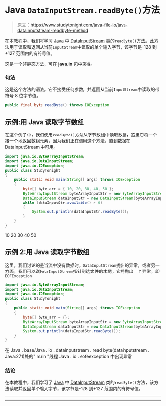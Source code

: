# Java `DataInputStream.readByte()`方法

> 原文：<https://www.studytonight.com/java-file-io/java-datainputstream-readbyte-method>

在本教程中，我们将学习 [Java](https://www.studytonight.com/java/) 中 [DataInputStream](https://www.studytonight.com/java-file-io/java-datainputstream-class) 类的`readByte()`方法。此方法用于读取和返回从当前`InputStream`中读取的单个输入字节，该字节是-128 到+127 范围内的有符号值。

这是一个非静态方法，可在 **java.io** 包中获得。

### 句法

这是这个方法的语法。它不接受任何参数，并返回从当前`InputStream`中读取的带符号 8 位字节值。

```java
public final byte readByte() throws IOException
```

## 示例:用 Java 读取字节数组

在这个例子中，我们使用`readByte()`方法从字节数组中读取数据，这里它将一个接一个地返回数组元素，因为我们正在调用这个方法，直到数据在 DataInputStream 中可用。

```java
import java.io.ByteArrayInputStream;
import java.io.DataInputStream;
import java.io.IOException;
public class StudyTonight 
{
	public static void main(String[] args) throws IOException 
	{ 
        byte[] byte_arr = { 10, 20, 30, 40, 50 }; 
        ByteArrayInputStream byteArrayInputStr = new ByteArrayInputStream(byte_arr); 
        DataInputStream dataInputStr = new DataInputStream(byteArrayInputStr);   
        while (dataInputStr.available() > 0) 
        { 
            System.out.println(dataInputStr.readByte()); 
        } 
	}  
}
```

10
20
30
40
50

## 示例 2:用 Java 读取字节数组

这里，我们讨论的是当流中没有数据时，`DataInputStream`抛出的异常，或者另一方面，我们可以说`DataInputStream`指针到达文件的末尾，它将抛出一个异常，即`EOFException`

```java
import java.io.ByteArrayInputStream;
import java.io.DataInputStream;
import java.io.IOException;
public class StudyTonight 
{
	public static void main(String[] args) throws IOException 
	{ 
        byte[] byte_arr = {}; 
        ByteArrayInputStream byteArrayInputStr = new ByteArrayInputStream(byte_arr); 
        DataInputStream dataInputStr = new DataInputStream(byteArrayInputStr);   
        System.out.println(dataInputStr.readByte());          
	}  
}
```

在 Java . base/Java . io . datainputstream . read byte(datainputstream . Java:271)处的" main "线程 Java . io . eofeexception
中出现异常

### 结论

在本教程中，我们学习了 [Java](https://www.studytonight.com/java/) 中 [DataInputStream](https://www.studytonight.com/java-file-io/java-datainputstream-class) 类的`readByte()`方法，该方法读取并返回单个输入字节，该字节是-128 到+127 范围内的有符号值。

* * *

* * *